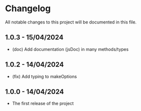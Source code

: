 # Changelog

All notable changes to this project will be documented in this file.

## 1.0.3 - 15/04/2024

- (doc) Add documentation (jsDoc) in many methods/types

## 1.0.2 - 14/04/2024

- (fix) Add typing to makeOptions

## 1.0.0 - 14/04/2024

- The first release of the project